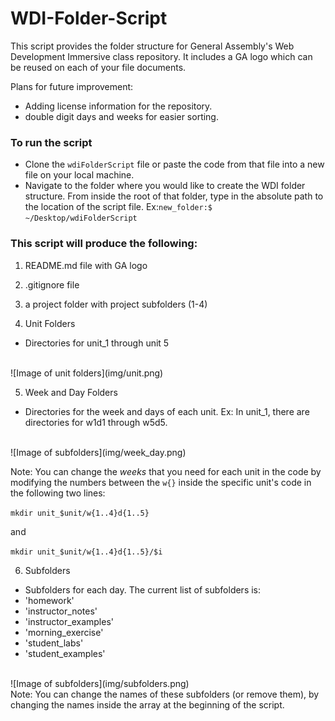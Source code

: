 # WDI-Folder-Script
This script provides the folder structure for General Assembly's Web Development Immersive class repository. It includes a GA logo which can be reused on each of your file documents.

Plans for future improvement: 
- Adding license information for the repository.
- double digit days and weeks for easier sorting.

### To run the script
- Clone the `wdiFolderScript` file or paste the code from that file into a new file on your local machine.
- Navigate to the folder where you would like to create the WDI folder structure. From inside the root of that folder, type in the absolute path to the location of the script file.
Ex:`new_folder:$ ~/Desktop/wdiFolderScript`

### This script will produce the following:

1) README.md file with GA logo

2) .gitignore file

3) a project folder with project subfolders (1-4)

4) Unit Folders
- Directories for unit_1 through unit 5
 <br>
![Image of unit folders](img/unit.png)
<br>

5) Week and Day Folders
 - Directories for the week and days of each unit. Ex: In unit_1, there are directories for w1d1 through w5d5.
<br>
![Image of subfolders](img/week_day.png)
<br>

 Note: You can change the *weeks* that you need for each unit in the code by modifying the numbers between the `w{}` inside the specific unit's code in the following two lines:

  `mkdir unit_$unit/w{1..4}d{1..5}`

  and

  `mkdir unit_$unit/w{1..4}d{1..5}/$i`

6) Subfolders
 - Subfolders for each day. The current list of subfolders is:
  - 'homework'
  -	'instructor_notes'
  -	'instructor_examples'
  -	'morning_exercise'
  -	'student_labs'
  -	'student_examples'
 <br>
![Image of subfolders](img/subfolders.png)
<br>
 Note: You can change the names of these subfolders (or remove them), by changing the names inside the array at the beginning of the script.
